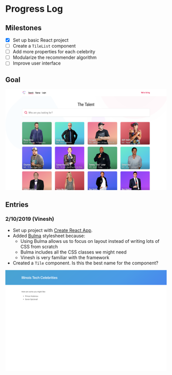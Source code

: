 # Progress Log

## Milestones

- [x] Set up basic React project
- [ ] Create a `TileList` component
- [ ] Add more properties for each celebrity
- [ ] Modularize the recommender algorithm
- [ ] Improve user interface

## Goal

![Target Webpage](media/target-no-column.png)

## Entries

### 2/10/2019 (Vinesh)

- Set up project with [Create React App](https://github.com/facebook/create-react-app).
- Added [Bulma](https://bulma.io/) stylesheet because:
    - Using Bulma allows us to focus on layout instead of writing lots of CSS from scratch
    - Bulma includes all the CSS classes we might need
    - Vinesh is very familiar with the framework
- Created a `Tile` component. Is this the best name for the component?

![Progress on 2/10](media/screenshot-0210.png)
